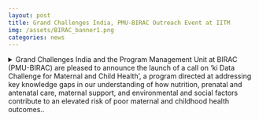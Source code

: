 ```yaml
---
layout: post
title: Grand Challenges India, PMU-BIRAC Outreach Event at IITM  
img: /assets/BIRAC_banner1.png
categories: news
---
```

<html>
<body>
<details>
  <summary>Grand Challenges India and the Program Management Unit at BIRAC (PMU-BIRAC) are pleased to announce the launch of a call on ‘ki Data Challenge for Maternal and Child Health’, a program directed at addressing key knowledge gaps in our understanding of how nutrition, prenatal and antenatal care, maternal support, and environmental and social factors contribute to an elevated risk of poor maternal and childhood health outcomes..</summary>
 <p> Grand Challenges India and the Program Management Unit at BIRAC (PMU-BIRAC) are pleased to announce the launch of a call on ‘ki Data Challenge for Maternal and Child Health’, a program directed at addressing key knowledge gaps in our understanding of how nutrition, prenatal and antenatal care, maternal support, and environmental and social factors contribute to an elevated risk of poor maternal and childhood health outcomes.
Grand Challenges India is a partnership of Department of Biotechnology, Government of India, BIRAC and the Bill & Melinda Gates Foundation.
The call aims at encouraging the development of innovative data analytics solutions by analyzing existing data arising from multiple sources in India and formulating public health recommendations that are data-driven and cost-effective, results from which shall be used to inform policy decisions related to maternal and child health.
Interested researchers are required to submit a proposal online by 17th August, 2018, 2:00 P.M. IST. If selected, proposals may be supported for up to 18 months, funded at up to $100,000 USD per project. These awards are meant to provide an opportunity to develop, refine, and rigorously test novel approaches to the outlined challenge as well as develop data science capacity in India.</p>
<p>Please be advised that the entire application process is strictly online.</p>
<p> For a complete understanding of the scope, please visit microsite <a href="www.birac.nic.in/grandchallengesindia">www.birac.nic.in/grandchallengesindia</a> </p>
</details>
</body>
</html>
